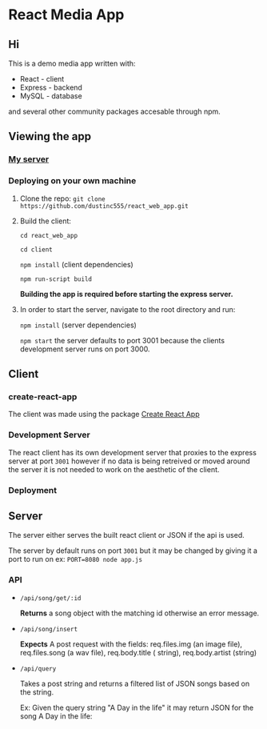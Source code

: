 # React Media App

## Hi

This is a demo media app written with:

- React - client
- Express - backend
- MySQL - database

and several other community packages accesable through npm.

## Viewing the app

### [My server](http://react-media-app.duckdns.org/)

### Deploying on your own machine

1. Clone the repo: `git clone https://github.com/dustinc555/react_web_app.git`

2. Build the client:

   `cd react_web_app`

   `cd client`

   `npm install` (client dependencies)

   `npm run-script build`

   <b>Building the app is required before starting the express server.</b>

3. In order to start the server, navigate to the root directory and run:

   `npm install` (server dependencies)

   `npm start` the server defaults to port 3001 because the clients development server runs on port 3000.

## Client

### create-react-app

The client was made using the package [Create React App](https://create-react-app.dev/)

### Development Server

The react client has its own development server that proxies to the express server at port `3001` however if no data is being retreived or moved around the server it is not needed to work on the aesthetic of the client.

### Deployment

## Server

The server either serves the built react client or JSON if the api is used.

The server by default runs on port `3001` but it may be changed by giving it a port to run on ex: `PORT=8080 node app.js`

### API

- `/api/song/get/:id`

  <b>Returns</b> a song object with the matching id otherwise an error message.

- `/api/song/insert`

  <b>Expects</b> A post request with the fields: req.files.img (an image file), req.files.song (a wav file), req.body.title ( string), req.body.artist (string)

- `/api/query`

  Takes a post string and returns a filtered list of JSON songs based on the string.

  Ex: Given the query string "A Day in the life" it may return JSON for the song A Day in the life:
